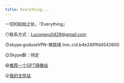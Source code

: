```yaml
---
title: Everything...
---
```

一切的起始之处，『Everything』

😶联系方式：Lucongyu0429@gmail.com

🙃skype:goduseVPN-佛跳墙  live:.cid.b4e2491fd4542600

😌Skype群：待定

😆[推荐一个GPT镜像站](https://zcienq.aitianhu1.top/#/chat/)

😮[我的文件站](https://github.com/LUCONGYU123/cloud-share)
